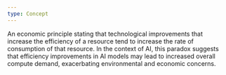 ```yaml
---
type: Concept
---
```


An economic principle stating that technological improvements that increase the efficiency of a resource tend to increase the rate of consumption of that resource. In the context of AI, this paradox suggests that efficiency improvements in AI models may lead to increased overall compute demand, exacerbating environmental and economic concerns.